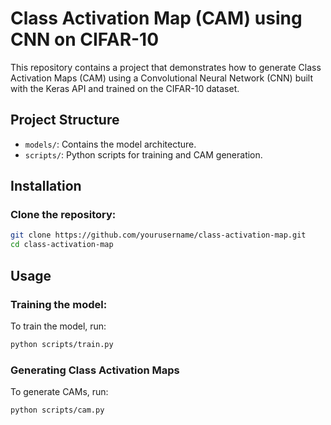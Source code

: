 # Class Activation Map (CAM) using CNN on CIFAR-10

This repository contains a project that demonstrates how to generate Class Activation Maps (CAM) using a Convolutional Neural Network (CNN) built with the Keras API and trained on the CIFAR-10 dataset.

## Project Structure

- `models/`: Contains the model architecture.
- `scripts/`: Python scripts for training and CAM generation.

## Installation

### Clone the repository:
```bash
git clone https://github.com/yourusername/class-activation-map.git
cd class-activation-map
```
   
## Usage

### Training the model:
To train the model, run:
```bash
python scripts/train.py
```

### Generating Class Activation Maps
To generate CAMs, run:
```bash
python scripts/cam.py
```

